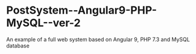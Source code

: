# PostSystem--Angular9-PHP-MySQL--ver-2
An example of a full web system based on Angular 9, PHP 7.3 and MySQL database
